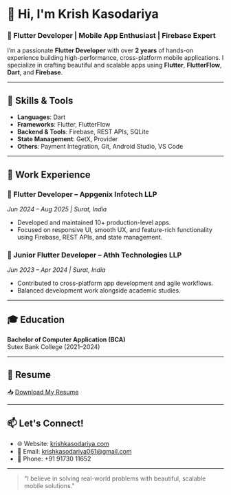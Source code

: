 # 👋 Hi, I'm Krish Kasodariya

### 🚀 Flutter Developer | Mobile App Enthusiast | Firebase Expert

I’m a passionate **Flutter Developer** with over **2 years** of hands-on experience building high-performance, cross-platform mobile applications. I specialize in crafting beautiful and scalable apps using **Flutter**, **FlutterFlow**, **Dart**, and **Firebase**.

---

## 🔧 Skills & Tools

- **Languages**: Dart
- **Frameworks**: Flutter, FlutterFlow
- **Backend & Tools**: Firebase, REST APIs, SQLite
- **State Management**: GetX, Provider
- **Others**: Payment Integration, Git, Android Studio, VS Code

---

## 💼 Work Experience

### 🔹 Flutter Developer – Appgenix Infotech LLP  
*Jun 2024 – Aug 2025 | Surat, India*  
- Developed and maintained 10+ production-level apps.
- Focused on responsive UI, smooth UX, and feature-rich functionality using Firebase, REST APIs, and state management.

### 🔹 Junior Flutter Developer – Athh Technologies LLP  
*Jun 2023 – Apr 2024 | Surat, India*  
- Contributed to cross-platform app development and agile workflows.
- Balanced development work alongside academic studies.

---

## 🎓 Education

**Bachelor of Computer Application (BCA)**  
Sutex Bank College (2021–2024)

---

## 📄 Resume

📥 [Download My Resume](https://github.com/Krishkasodariya/Krishkasodariya/blob/main/KrishKasodariya_Resume.pdf)

---

## 📫 Let's Connect!

- 🌐 Website: [krishkasodariya.com](https://krishkasodariya.com)
- 📧 Email: [krishkasodariya061@gmail.com](mailto:krishkasodariya061@gmail.com)
- 📱 Phone: +91 91730 11652

---

> "I believe in solving real-world problems with beautiful, scalable mobile solutions."  
